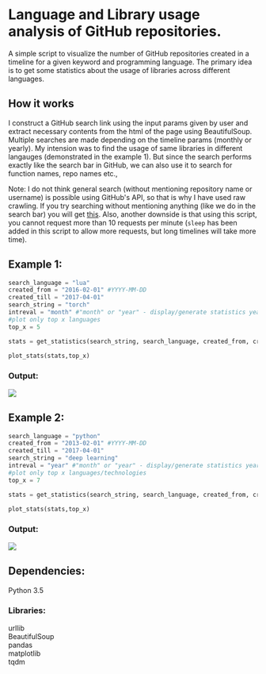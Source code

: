 # Language and Library usage analysis of GitHub repositories.

A simple script to visualize the number of GitHub repositories created in a timeline for a given keyword and programming language. The primary idea is to get some statistics about the usage of libraries across different languages.

## How it works  
I construct a GitHub search link using the input params given by user and extract necessary contents from the html of the page using BeautifulSoup. Multiple searches are made depending on the timeline params (monthly or yearly). My intension was to find the usage of same libraries in different langauges (demonstrated in the example 1). But since the search performs exactly like the search bar in GitHub, we can also use it to search for function names, repo names etc.,

Note: I do not think general search (without mentioning repository name or username) is possible using GitHub's API, so that is why I have used raw crawling. If you try searching without mentioning anything (like we do in the search bar) you will get [this](https://api.github.com/search/code?q=addClass+in:file+language:js). Also, another downside is that using this script, you cannot request more than 10 requests per minute (`sleep` has been added in this script to allow more requests, but long timelines will take more time).

## Example 1:
 
```python
search_language = "lua"
created_from = "2016-02-01" #YYYY-MM-DD
created_till = "2017-04-01"
search_string = "torch"
intreval = "month" #"month" or "year" - display/generate statistics yearly or monthly
#plot only top x languages  
top_x = 5

stats = get_statistics(search_string, search_language, created_from, created_till)

plot_stats(stats,top_x)
```

### Output:  

<img src="https://github.com/pavitrakumar78/Language-and-Library-usage-analysis-of-GitHub-repositories/blob/master/sample.png" />  


## Example 2:

```python
search_language = "python"
created_from = "2013-02-01" #YYYY-MM-DD
created_till = "2017-04-01"
search_string = "deep learning"
intreval = "year" #"month" or "year" - display/generate statistics yearly or monthly
#plot only top x languages/technologies  
top_x = 7

stats = get_statistics(search_string, search_language, created_from, created_till)

plot_stats(stats,top_x)
```
### Output:  

<img src="https://github.com/pavitrakumar78/Language-and-Library-usage-analysis-of-GitHub-repositories/blob/master/sample2.png" />  

## Dependencies:
Python 3.5  

### Libraries:  
urllib  
BeautifulSoup  
pandas  
matplotlib  
tqdm  
